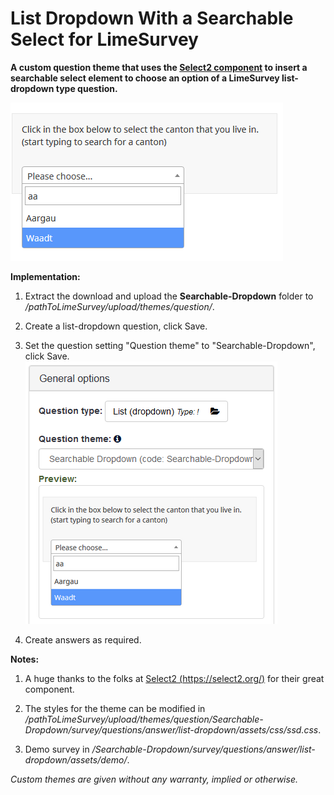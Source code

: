 # List Dropdown With a Searchable Select for LimeSurvey
**A custom question theme that uses the [Select2 component](https://select2.org/) to insert a searchable select element to choose an option of a LimeSurvey list-dropdown type question.**

![Image Searchable-Dropdown](/Searchable-Dropdown/survey/questions/answer/list_dropdown/assets/images/ssd_1.png)

**Implementation:**

1) Extract the download and upload the **Searchable-Dropdown** folder to */pathToLimeSurvey/upload/themes/question/*.

2) Create a list-dropdown question, click Save.

3) Set the question setting "Question theme" to "Searchable-Dropdown", click Save.  
![Image Searchable-Dropdown](/Searchable-Dropdown/survey/questions/answer/list_dropdown/assets/images/ssd_2.png)

4) Create answers as required.

**Notes:**

1) A huge thanks to the folks at [Select2 (https://select2.org/)](https://select2.org/) for their great component.

2) The styles for the theme can be modified in */pathToLimeSurvey/upload/themes/question/Searchable-Dropdown/survey/questions/answer/list-dropdown/assets/css/ssd.css*.

4) Demo survey in */Searchable-Dropdown/survey/questions/answer/list-dropdown/assets/demo/*.
    
    
*Custom themes are given without any warranty, implied or otherwise.*
